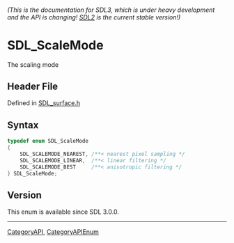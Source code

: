 ###### (This is the documentation for SDL3, which is under heavy development and the API is changing! [SDL2](https://wiki.libsdl.org/SDL2/) is the current stable version!)
# SDL_ScaleMode

The scaling mode

## Header File

Defined in [SDL_surface.h](https://github.com/libsdl-org/SDL/blob/main/include/SDL3/SDL_surface.h)

## Syntax

```c
typedef enum SDL_ScaleMode
{
    SDL_SCALEMODE_NEAREST, /**< nearest pixel sampling */
    SDL_SCALEMODE_LINEAR,  /**< linear filtering */
    SDL_SCALEMODE_BEST     /**< anisotropic filtering */
} SDL_ScaleMode;
```

## Version

This enum is available since SDL 3.0.0.

----
[CategoryAPI](CategoryAPI), [CategoryAPIEnum](CategoryAPIEnum)

